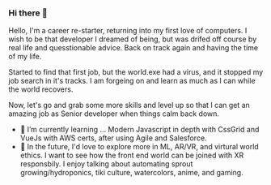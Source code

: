 ### Hi there 👋

<!--
**hmaw/hmaw** is a ✨ _special_ ✨ repository because its `README.md` (this file) appears on your GitHub profile.

Here are some ideas to get you started:

- 🔭 I’m currently working on ...a fresh job.
- 🌱 I’m currently learning ...AWS and Salesforce of all things.
- 💬 Ask me about ...anything, I'm willing to help as much as I can.
- 📫 How to reach me: <- email
- 😄 Pronouns: ... she/her
-->
Hello, I'm a career re-starter, returning into my first love of computers.  I wish to be that developer I dreamed of being, but was drifed off course by real life and quesstionable advice.  Back on track again and having the time of my life.

Started to find that first job, but the world.exe had a virus, and it stopped my job search in it's tracks.  I am forgeing on and learn as much as I can while the world recovers.

Now, let's go and grab some more skills and level up so that I can get an amazing job as Senior developer when things calm back down.   

- 🌱 I’m currently learning ... Modern Javascript in depth with CssGrid and VueJs with AWS certs, after using Agile and Salesforce.
- 🔭 In the future, I'd love to explore more in ML, AR/VR, and virtural world ethics. I want to see how the front end world can be joined with XR responsbily.
I enjoy talking about automating sprout growing/hydroponics, tiki culture, watercolors, anime, and gaming. 

